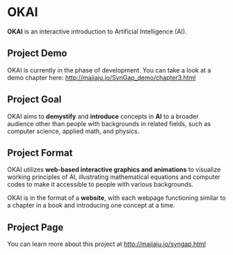 # OKAI

**OKAI** is an interactive introduction to Artificial Intelligence (AI).

## Project Demo
OKAI is currently in the phase of development. You can take a look at a demo chapter here:
http://majiaju.io/SynGap_demo/chapter3.html

## Project Goal
OKAI aims to **demystify** and **introduce** concepts in **AI** to a broader audience other than people with backgrounds in related fields, such as computer science, applied math, and physics.

## Project Format
OKAI utilizes **web-based interactive graphics and animations** to visualize working principles of AI, illustrating mathematical equations and computer codes to make it accessible to people with various backgrounds.

OKAI is in the format of a **website**, with each webpage functioning similar to a chapter in a book and introducing one concept at a time.

## Project Page
You can learn more about this project at http://majiaju.io/syngap.html

